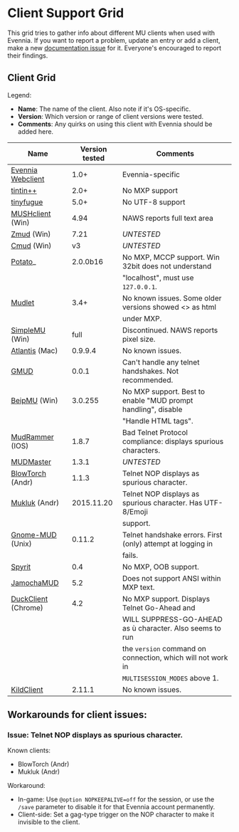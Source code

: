 # Client Support Grid

This grid tries to gather info about different MU clients when used with Evennia.
If you want to report a problem, update an entry or add a client, make a
new [documentation issue](github:issue) for it. Everyone's encouraged to report their findings.

## Client Grid

Legend:

 - **Name**: The name of the client. Also note if it's OS-specific.
 - **Version**: Which version or range of client versions were tested.
 - **Comments**: Any quirks on using this client with Evennia should be added here.


| Name | Version tested | Comments |
| --- | --- | --- |
| [Evennia Webclient][1]    | 1.0+      | Evennia-specific |
| [tintin++][2]             |   2.0+    | No MXP support  |
| [tinyfugue][3]            | 5.0+      | No UTF-8 support                                               |
| [MUSHclient][4] (Win)     | 4.94      | NAWS reports full text area                                    |
| [Zmud][5] (Win)           | 7.21      | *UNTESTED*                                                     |
| [Cmud][6] (Win)           | v3        | *UNTESTED*                                                     |
| [Potato][7]_              | 2.0.0b16  | No MXP, MCCP support. Win 32bit does not understand            |
|                           |           | "localhost", must use `127.0.0.1`.                             |
| [Mudlet][8]               | 3.4+      | No known issues. Some older versions showed <> as html         |
|                           |           | under MXP.                                                     |
| [SimpleMU][9] (Win)       | full      | Discontinued. NAWS reports pixel size.                         |
| [Atlantis][10] (Mac)      | 0.9.9.4   | No known issues.                                               |
| [GMUD][11]                | 0.0.1     | Can't handle any telnet handshakes. Not recommended.          |
| [BeipMU][12] (Win)        | 3.0.255   | No MXP support. Best to enable "MUD prompt handling", disable  |
|                           |           | "Handle HTML tags".                                            |
| [MudRammer][13] (IOS)     | 1.8.7     | Bad Telnet Protocol compliance: displays spurious characters.  |
| [MUDMaster][14]           | 1.3.1     | *UNTESTED*                                                     |
| [BlowTorch][15] (Andr)    | 1.1.3     | Telnet NOP displays as spurious character.                     |
| [Mukluk][16] (Andr)       | 2015.11.20| Telnet NOP displays as spurious character. Has UTF-8/Emoji     |
|                           |           | support.                                                       |
| [Gnome-MUD][17] (Unix)    | 0.11.2    | Telnet handshake errors. First (only) attempt at logging in    |
|                           |           | fails.                                                         |
| [Spyrit][18]              | 0.4       | No MXP, OOB support.                                           |
| [JamochaMUD][19]          | 5.2       | Does not support ANSI within MXP text.                         |
| [DuckClient][20] (Chrome) | 4.2       | No MXP support. Displays Telnet Go-Ahead and                   |
|                           |           | WILL SUPPRESS-GO-AHEAD as ù character. Also seems to run       |
|                           |           | the `version` command on connection, which will not work in    |
|                           |           | `MULTISESSION_MODES` above 1.                                  |
| [KildClient][21]          | 2.11.1    | No known issues.                                               |


[1]: ./Webclient
[2]: http://tintin.sourceforge.net/
[3]: http://tinyfugue.sourceforge.net/
[4]: https://mushclient.com/
[5]: http://forums.zuggsoft.com/index.php?page=4&action=file&file_id=65
[6]: http://forums.zuggsoft.com/index.php?page=4&action=category&cat_id=11
[7]: https://www.potatomushclient.com/
[8]: https://www.mudlet.org/
[9]: https://archive.org/details/tucows_196173_SimpleMU_MU_Client
[10]: https://www.riverdark.net/atlantis/
[11]: https://sourceforge.net/projects/g-mud/
[12]: http://www.beipmu.com/
[13]: https://itunes.apple.com/us/app/mudrammer-a-modern-mud-client/id597157072
[14]: https://itunes.apple.com/us/app/mudmaster/id341160033
[15]: https://bt.happygoatstudios.com/
[16]: https://play.google.com/store/apps/details?id=com.crap.mukluk
[17]: https://github.com/GNOME/gnome-mud
[18]: https://spyrit.ierne.eu.org/
[19]: https://jamochamud.org/
[20]: http://duckclient.com/
[21]: https://www.kildclient.org/

## Workarounds for client issues:

### Issue: Telnet NOP displays as spurious character.

Known clients:

* BlowTorch (Andr)
* Mukluk (Andr)

Workaround:

* In-game: Use `@option NOPKEEPALIVE=off` for the session, or use the `/save`
parameter to disable it for that Evennia account permanently.
* Client-side: Set a gag-type trigger on the NOP character to make it invisible to the client.
